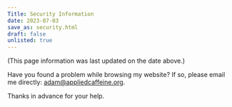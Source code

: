 ```yaml
---
Title: Security Information
date: 2023-07-03
save_as: security.html
draft: false
unlisted: true
---
```


(This page information was last updated on the date above.)

Have you found a problem while browsing my website? If so, please email me directly: adam@appliedcaffeine.org.

Thanks in advance for your help.